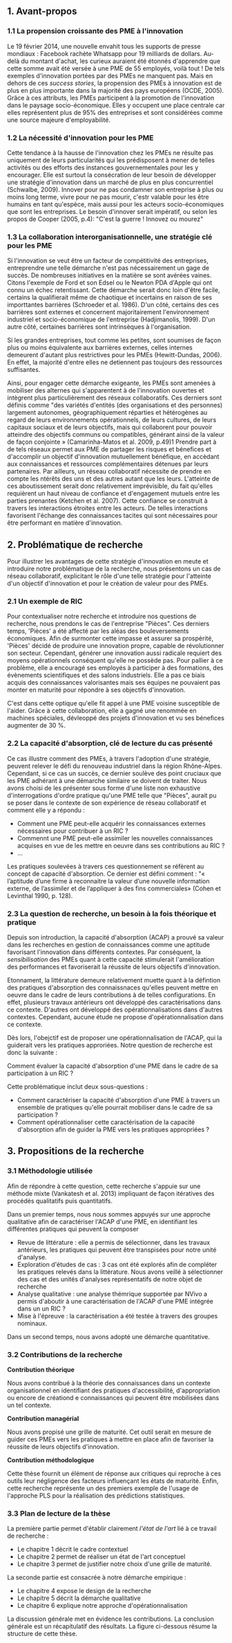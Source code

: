 ## 1. Avant-propos 

### 1.1 La propension croissante des PME à l'innovation

Le 19 février 2014, une nouvelle envahit tous les supports de presse mondiaux : Facebook rachète Whatsapp pour 19 milliards de dollars. Au-delà du montant d'achat, les curieux auraient été étonnés d'apprendre que cette somme avait été versée à une PME de 55 employés, voilà tout !
De tels exemples d'innovation portées par des PMEs ne manquent pas. Mais en dehors de ces _success stories_, la propension des PMEs à innovation est de plus en plus importante dans la majorité des pays européens (OCDE, 2005). 
Grâce à ces attributs, les PMEs participent à la promotion de l'innovation dans le paysage socio-économique. Elles y occupent une place centrale car elles représentent plus de 95% des entreprises et sont considérées comme une source majeure d'employabilité. 


### 1.2 La nécessité d'innovation pour les PME

Cette tendance à la hausse de l'innovation chez les PMEs ne résulte pas uniquement de leurs particularités qui les prédisposent à mener de telles activités ou des efforts  des instances gouvernementales pour les y encourager. Elle est surtout la consécration de leur besoin de développer une stratégie d'innovation dans un marché de plus en plus concurrentiel (Schwalbe, 2009). 
Innover pour ne pas condamner son entreprise à plus ou moins long terme, vivre pour ne pas mourir, c'estr valable pour les être humains en tant qu'espèce, mais aussi pour les acteurs socio-économiques que sont les entreprises. Le besoin d'innover serait impératif, ou selon les propos de Cooper (2005, p.4): "C'est la guerre ! Innovez ou mourez"


### 1.3 La collaboration interorganisationnelle, une stratégie clé pour les PME

Si l'innovation se veut être un facteur de compétitivité des entreprises, entreprendre une telle démarche n'est pas nécessairement un gage de succès. De nombreuses initiatives en la matière se sont avérées vaines. Citons l'exemple de Ford et son Edsel ou le Newton PDA d'Apple qui ont connu un échec retentissant. Cette démarche serait donc loin d'être facile, certains la qualifierait même de chaotique et incertains en raison de ses importtantes barrières (Schroeder et al. 1986). D'un côté, certains des ces barrières sont externes et concernent majoritairement l'environnement industriel et socio-économique de l'entreprise (Hadjimanolis, 1999). D'un autre côté, certaines barrières sont intrinsèques à l'organisation. 

Si les grandes entreprises, tout comme les petites, sont soumises de façon plus ou moins équivalente aux barrières externes, celles internes demeurent d'autant plus restrictives pour les PMEs (Hewitt-Dundas, 2006). En effet, la majorité d'entre elles ne detiennent pas toujours des ressources suffisantes.

Ainsi, pour engager cette démarche exigeante, les PMEs sont amenées à mobiliser des alternes qui s'apparentent à de l'innovation ouvertes et intègrent plus particulièrement des réseaux collaboratifs. Ces derniers sont définis comme "des variétés d'entités (des organisations et des personnes) largement autonomes, géographiquement réparties et hétérogènes au regard de leurs environnements opérationnels, de leurs cultures, de leurs capitaux sociaux et de leurs objectifs, mais qui collaborent pour pouvoir atteindre des objectifs communs ou compatibles, générant ainsi de la valeur de façon conjointe » (Camarinha-Matos et al. 2009, p.49)1
Prendre part à de tels réseaux permet aux PME de partager les risques et bénefices et d'accomplir un objectif d'innovation mutuellement bénéfique, en accèdant aux connaissances et ressources complémentaires détenues par leurs partenaires. Par ailleurs, un réseau collaboratif nécessite de prendre en compte les ntérêts des uns et des autres autant que les leurs. L'atteinte de ces aboutissement serait donc relativement imprévisible, du fait qu'elles requièrent un haut niveau de confiance et d'engagement mutuels entre les parties prenantes (Ketchen et al. 2007). Cette confiance se construit à travers les interactions étroites entre les acteurs. De telles interactions favorisent l'échange des connaissances tacites qui sont nécessaires pour être performant en matière d'innovation. 

## 2. Problématique de recherche

Pour illustrer les avantages de cette stratégie d'innovation en meute et introduire notre problématique de la recherche, nous présentons un cas de réseau collaboratif, explicitant le rôle d'une telle stratégie pour l'atteinte d'un objectif d'innovation et pour le création de valeur pour des PMEs. 

### 2.1 Un exemple de RIC

Pour contextualiser notre recherche et introduire nos questions de recherche, nous prendons le cas de l'entreprise "Pièces". Ces derniers temps, 'Pièces' a été affecté par les aléas des bouleversements économiques. Afin de surmonter cette impasse et assurer sa prospérité, 'Pièces' décidé de produire une innovation propre, capable de révolutionner son secteur. Cependant, générer une innovation aussi radicale requiert des moyens opérationnels conséquent qu'elle ne possède pas. Pour pallier à ce problème, elle a encouragé ses employés à participer à des formations, des évènements scientifiques et des salons industriels. Elle a pas ce biais acquis des connaissances valorisantes mais ses équipes ne pouvaient pas monter en maturité pour répondre à ses objectifs d'innovation.

C'est dans cette optique qu'elle fit appel à une PME voisine susceptible de l'aider. Grâce à cette collaboration, elle a gagné une renommée en machines spéciales, dévleoppé des projets d'innovation et vu ses bénefices augmenter de 30 %. 


### 2.2 La capacité d'absorption, clé de lecture du cas présenté

Ce cas illustre comment des PMEs, à travers l'adoption d'une stratégie, peuvent relever le défi du renouveau industriel dans la région Rhône-Alpes. Cependant, si ce cas un succès, ce dernier soulève des point cruciaux que les PME adhérant à une démarche similaire se doivent de traiter. Nous avons choisi de les présenter sous forme d'une liste non exhaustive d'interrogations d'ordre pratique qu'une PME telle que "Pièces", aurait pu se poser dans le contexte de son expérience de réseau collaboratif et comment elle y a répondu : 

  * Comment une PME peut-elle acquérir les connaissances externes nécessaires pour contribuer à un RIC ?
  * Commennt une PME peut-elle assimiler les nouvelles connaissances acquises en vue de les mettre en oeuvre dans ses contributions au RIC ? 
  * ...
  
  
Les pratiques soulevées à travers ces questionnement se réfèrent au concept de capacité d'absorption. Ce dernier est défini comment : "« l’aptitude d’une firme à reconnaitre la valeur d’une nouvelle information externe, de l’assimiler et de l’appliquer à des fins commerciales» (Cohen et Levinthal 1990, p. 128). 

### 2.3 La question de recherche, un besoin à la fois théorique et pratique

Depuis son introduction, la capacité d'absorption (ACAP) a prouvé sa valeur dans les recherches en gestion de connaissances  comme une aptitude favorisant l'innovation dans différents contextes. Par conséquent, la _sensibilisation_ des PMEs quant à cette capacité stimulerait l'amélioration des performances et favoriserait la réussite de leurs objectifs d'innovation. 

Etonnament, la littérature demeure relativement muette quant à la défintion des pratiques d'absorption des connaissnaces qu'elles peuvent mettre en oeuvre dans le cadre de leurs contributions à de telles configurations. En effet, plusieurs travaux antérieurs ont développé des caractérisations dans ce contexte. D'autres ont développé des opérationnalisations dans d'autres contextes. Cependant, aucune étude ne propose d'opérationnalisation dans ce contexte. 


Dès lors, l'obejctif est de proposer une opérationnalisation de l'ACAP, qui la guiderait vers les pratiques approriées. Notre question de recherche est donc la suivante : 

Comment évaluer la capacité d'absorption d'une PME dans le cadre de sa participation à un RIC ?

Cette problématique inclut deux sous-questions : 
* Comment caractériser la capacité d'absorption d'une PME à travers un ensemble de pratiques qu'elle pourrait mobiliser dans le cadre de sa participation ? 
* Comment opérationnaliser cette caractérisation de la capacité d'absorption afin de guider la PME vers les pratiques appropriées ? 


## 3. Propositions de la recherche

### 3.1 Méthodologie utilisée
Afin de répondre à cette question, cette recherche s'appuie sur une méthode mixte (Vankatesh et al. 2013) impliquant de façon itératives des procédés qualitatifs puis quantitatifs. 

Dans un premier temps, nous nous sommes appuyés sur une approche qualitative afin de caractériser l'ACAP d'une PME, en identifiant les différentes pratiques qui peuvent la composer  

  * Revue de littérature : elle a permis de sélectionner, dans les travaux antérieurs, les pratiques qui peuvent être transpisées pour notre unité d'analyse. 
  * Exploration d'études de cas : 3 cas ont été explorés afin de compléter les pratiques relevés dans la littérature. Nous avons veillé à sélectionner des cas et des unités d'analyses représentatifs de notre objet de recherche 
  * Analyse qualitative : une analyse thémrique supportée par NVivo a permis d'aboutir à une caractérisation de l'ACAP d'une PME intégrée dans un un RIC ?
  * Mise à l'épreuve : la caractérisation a été testée à travers des groupes nominaux. 
  
Dans un second temps, nous avons adopté une démarche quantitative.

### 3.2 Contributions de la recherche

**Contribution théorique**

Nous avons contribué à la théorie des connaissances dans un contexte organisationnel en identifiant des pratiques d'accessibilité, d'appropriation ou encore de créationd e connaissances qui peuvent être mobilisées dans un tel contexte. 

**Contribution managérial**

Nous avons propisé une grille de maturité. Cet outil serait en mesure de guider ces PMEs vers les pratiques à mettre en place afin de favoriser la réussite de leurs objectifs d'innovation.

**Contribution méthodologique**

Cette thèse fournit un élément de réponse aux critiques qui reproche à ces outils leur négligence des facteurs influençant les états de maturité. Enfin, cette recherche représente un des premiers exemple de l'usage de l'approche PLS pour la réalisation des prédictions statistiques. 



### 3.3 Plan de lecture de la thèse

La première partie permet d'établir clairement _l'état de l'art_ lié à ce travail de recherche : 
  * Le chapitre 1 décrit le cadre contextuel 
  * Le chapitre 2 permet de réaliser un état de l'art conceptuel
  * Le chapitre 3 permet de justifier notre choix d'une grille de maturité. 

La seconde partie est consacrée à notre démarche empirique : 

  * Le chapitre 4 expose le design de la recherche
  * Le chapitre 5 décrit la démarche qualitative
  * Le chapitre 6 explique notre approche d'opérationnalisation 
  
La discussion générale met en évidence les contributions. La conclusion générale est un récapitulatif des résultats. La figure ci-dessous résume la structure de cette thèse. 
